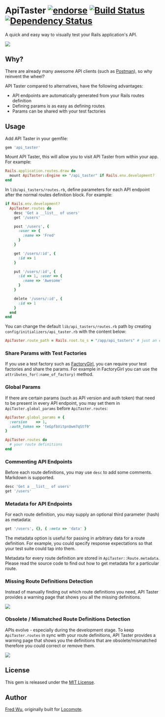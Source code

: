 # ApiTaster [![endorse](http://api.coderwall.com/fredwu/endorsecount.png)](http://coderwall.com/fredwu) [![Build Status](https://secure.travis-ci.org/fredwu/api_taster.png?branch=master)](http://travis-ci.org/fredwu/api_taster) [![Dependency Status](https://gemnasium.com/fredwu/api_taster.png)](https://gemnasium.com/fredwu/api_taster)

A quick and easy way to visually test your Rails application's API.

![](http://i.imgur.com/8Dnto.png)

## Why?

There are already many awesome API clients (such as [Postman](https://chrome.google.com/webstore/detail/fdmmgilgnpjigdojojpjoooidkmcomcm)), so why reinvent the wheel?

API Taster compared to alternatives, have the following advantages:

- API endpoints are automatically generated from your Rails routes definition
- Defining params is as easy as defining routes
- Params can be shared with your test factories

## Usage

Add API Taster in your gemfile:

```ruby
gem 'api_taster'
```
Mount API Taster, this will allow you to visit API Taster from within your app. For example:

```ruby
Rails.application.routes.draw do
  mount ApiTaster::Engine => "/api_taster" if Rails.env.development?
end
```

In `lib/api_tasters/routes.rb`, define parameters for each API endpoint after the normal routes definition block. For example:

```ruby
if Rails.env.development?
  ApiTaster.routes do
    desc 'Get a __list__ of users'
    get '/users'

    post '/users', {
      :user => {
        :name => 'Fred'
      }
    }

    get '/users/:id', {
      :id => 1
    }

    put '/users/:id', {
      :id => 1, :user => {
        :name => 'Awesome'
      }
    }

    delete '/users/:id', {
      :id => 1
    }
  end
end
```

You can change the default `lib/api_tasters/routes.rb` path by creating `config/initializers/api_taster.rb` with the content below:
```ruby
ApiTaster.route_path = Rails.root.to_s + "/app/api_tasters" # just an example
```

### Share Params with Test Factories

If you use a test factory such as [FactoryGirl](https://github.com/thoughtbot/factory_girl), you can require your test factories and share the params. For example in FactoryGirl you can use the `attributes_for(:name_of_factory)` method.

### Global Params

If there are certain params (such as API version and auth token) that need to be present in every API endpoint, you may set them in `ApiTaster.global_params` before `ApiTaster.routes`:

```ruby
ApiTaster.global_params = {
  :version    => 1,
  :auth_token => 'teGpfbVitpnUwm7qStf9'
}

ApiTaster.routes do
  # your route definitions
end
```

### Commenting API Endpoints

Before each route definitions, you may use `desc` to add some comments. Markdown is supported.

```ruby
desc 'Get a __list__ of users'
get '/users'
```

### Metadata for API Endpoints

For each route definition, you may supply an optional third parameter (hash) as metadata:

```ruby
get '/users', {}, { :meta => 'data' }
```

The metadata option is useful for passing in arbitrary data for a route definition. For example, you could specify response expectations so that your test suite could tap into them.

Metadata for every route definition are stored in `ApiTaster::Route.metadata`. Please read the source code to find out how to get metadata for a particular route.

### Missing Route Definitions Detection

Instead of manually finding out which route definitions you need, API Taster provides a warning page that shows you all the missing definitions.

![](http://i.imgur.com/vZb93.png)

### Obsolete / Mismatched Route Definitions Detection

APIs evolve - especially during the development stage. To keep `ApiTaster.routes` in sync with your route definitions, API Taster provides a warning page that shows you the definitions that are obsolete/mismatched therefore you could correct or remove them.

![](http://i.imgur.com/qK7g5.png)

## License

This gem is released under the [MIT License](http://www.opensource.org/licenses/mit-license.php).

## Author

[Fred Wu](https://github.com/fredwu), originally built for [Locomote](http://locomote.com.au).
